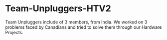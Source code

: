 # Team-Unpluggers-HTV2
Team Unpluggers include of 3 members, from India. We worked on 3 problems faced by Canadians and tried to solve them through our Hardware Projects.
